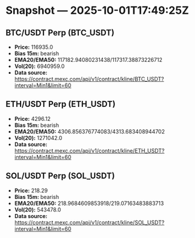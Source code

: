# Snapshot — 2025-10-01T17:49:25Z

## BTC/USDT Perp (BTC_USDT)
- **Price:** 116935.0
- **Bias 15m:** bearish
- **EMA20/EMA50:** 117182.94080231438/117317.38873226712
- **Vol(20):** 6940959.0
- **Data source:** https://contract.mexc.com/api/v1/contract/kline/BTC_USDT?interval=Min1&limit=60

## ETH/USDT Perp (ETH_USDT)
- **Price:** 4296.12
- **Bias 15m:** bearish
- **EMA20/EMA50:** 4306.856376774083/4313.683408944702
- **Vol(20):** 1271042.0
- **Data source:** https://contract.mexc.com/api/v1/contract/kline/ETH_USDT?interval=Min1&limit=60

## SOL/USDT Perp (SOL_USDT)
- **Price:** 218.29
- **Bias 15m:** bearish
- **EMA20/EMA50:** 218.9684609853918/219.07163483883713
- **Vol(20):** 543478.0
- **Data source:** https://contract.mexc.com/api/v1/contract/kline/SOL_USDT?interval=Min1&limit=60
